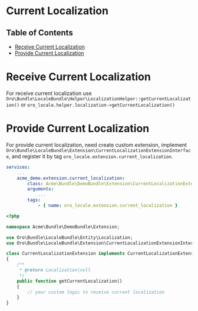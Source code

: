 Current Localization
====================

Table of Contents
-----------------
 - [Receive Current Localization](#receive-current-localization)
 - [Provide Current Localization](#provide-current-localization)

Receive Current Localization
============================

For receive current localization use `Oro\Bundle\LocaleBundle\Helper\LocalizationHelper::getCurrentLocalization()` or `oro_locale.helper.localization->getCurrentLocalization()`

Provide Current Localization
============================

For provide current localization, need create custom extension, implement `Oro\Bundle\LocaleBundle\Extension\CurrentLocalizationExtensionInterface`, and register it by tag `oro_locale.extension.current_localization`.

```yml
services:
    ...
    acme_demo.extension.current_localization:
        class: Acme\Bundle\DemoBundle\Extension\CurrentLocalizationExtension
        arguments:
            ...
        tags:
            - { name: oro_locale.extension.current_localization }
```

```php
<?php

namespace Acme\Bundle\DemoBundle\Extension;

use Oro\Bundle\LocaleBundle\Entity\Localization;
use Oro\Bundle\LocaleBundle\Extension\CurrentLocalizationExtensionInterface;

class CurrentLocalizationExtension implements CurrentLocalizationExtensionInterface
{
    /**
     * @return Localization|null
     */
    public function getCurrentLocalization()
    {
        // your custom logic to receive current localization
    }
}
```

